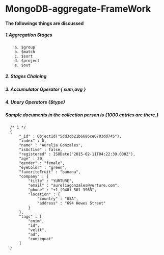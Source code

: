 # MongoDB-aggregate-FrameWork

#### The followings things are discussed
##### 1.Aggregation Stages
        a. $group
        b. $match
        c. $sort
        d. $project
        e. $out
        
##### 2. Stages Chaining
##### 3. Accumulator Operator { $sum ,$avg }
##### 4. Unary Operators {$type}


##### Sample documents in the collection person is {1000 entries are there.}
      /* 1 */
      {
          "_id" : ObjectId("5dd3cb21b6686ce0703dd745"),
          "index" : 0,
          "name" : "Aurelia Gonzales",
          "isActive" : false,
          "registered" : ISODate("2015-02-11T04:22:39.000Z"),
          "age" : 20,
          "gender" : "female",
          "eyeColor" : "green",
          "favoriteFruit" : "banana",
          "company" : {
              "title" : "YURTURE",
              "email" : "aureliagonzales@yurture.com",
              "phone" : "+1 (940) 501-3963",
              "location" : {
                  "country" : "USA",
                  "address" : "694 Hewes Street"
              }
          },
          "tags" : [ 
              "enim", 
              "id", 
              "velit", 
              "ad", 
              "consequat"
          ]
      }

